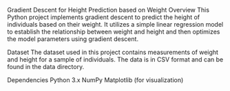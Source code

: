 Gradient Descent for Height Prediction based on Weight
Overview
This Python project implements gradient descent to predict the height of individuals based on their weight. It utilizes a simple linear regression model to establish the relationship between weight and height and then optimizes the model parameters using gradient descent.

Dataset
The dataset used in this project contains measurements of weight and height for a sample of individuals. The data is in CSV format and can be found in the data directory.

Dependencies
Python 3.x
NumPy
Matplotlib (for visualization)
